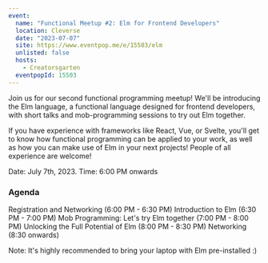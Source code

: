```yaml
---
event:
  name: "Functional Meetup #2: Elm for Frontend Developers"
  location: Cleverse
  date: "2023-07-07"
  site: https://www.eventpop.me/e/15503/elm
  unlisted: false
  hosts:
    - Creatorsgarten
  eventpopId: 15503
---
```


Join us for our second functional programming meetup! We'll be introducing the Elm language, a functional language designed for frontend developers, with short talks and mob-programming sessions to try out Elm together.

If you have experience with frameworks like React, Vue, or Svelte, you'll get to know how functional programming can be applied to your work, as well as how you can make use of Elm in your next projects! People of all experience are welcome!

Date: July 7th, 2023.
Time: 6:00 PM onwards

### Agenda

Registration and Networking (6:00 PM - 6:30 PM)
Introduction to Elm (6:30 PM - 7:00 PM)
Mob Programming: Let's try Elm together (7:00 PM - 8:00 PM)
Unlocking the Full Potential of Elm (8:00 PM - 8:30 PM)
Networking (8:30 onwards)

Note: It's highly recommended to bring your laptop with Elm pre-installed :)